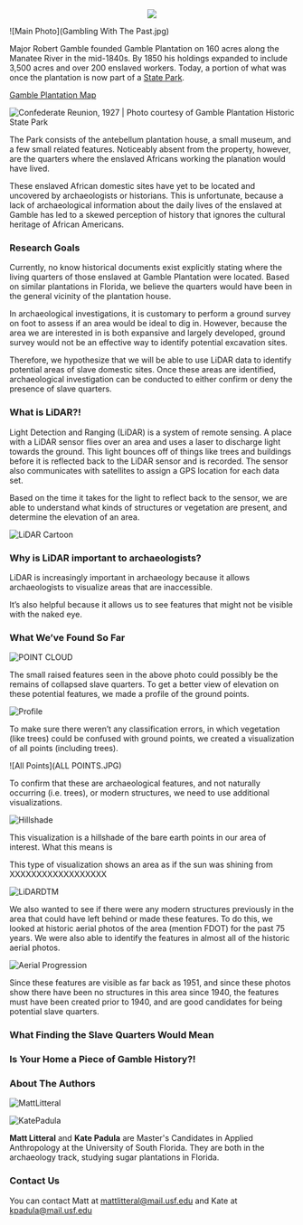 <div style="text-align:center"><img src ="Gambling With The Past.jpg"/></div>

![Main Photo](Gambling With The Past.jpg)

Major Robert Gamble founded Gamble Plantation on 160 acres along the Manatee River in the mid-1840s. By 1850 his holdings expanded to include 3,500 acres and over 200 enslaved workers. Today, a portion of what was once the plantation is now part of a [State Park](https://www.floridastateparks.org/park/Gamble-Plantation). 

[Gamble Plantation Map](Gamble_Plantation/Map.HTML)

![Confederate Reunion, 1927 | Photo courtesy of Gamble Plantation Historic State Park](Confederate.jpg)

The Park consists of the antebellum plantation house, a small museum, and a few small related features. Noticeably absent from the property, however, are the quarters where the enslaved Africans working the planation would have lived. 

These enslaved African domestic sites have yet to be located and uncovered by archaeologists or historians. This is unfortunate, because a lack of archaeological information about the daily lives of the enslaved at Gamble has led to a skewed perception of history that ignores the cultural heritage of African Americans.


### Research Goals

Currently, no know historical documents exist explicitly stating where the living quarters of those enslaved at Gamble Plantation were located. Based on similar plantations in Florida, we believe the quarters would have been in the general vicinity of the plantation house. 

In archaeological investigations, it is customary to perform a ground survey on foot to assess if an area would be ideal to dig in. However, because the area we are interested in is both expansive and largely developed, ground survey would not be an effective way to identify potential excavation sites. 

Therefore, we hypothesize that we will be able to use LiDAR data to identify potential areas of slave domestic sites. Once these areas are identified, archaeological investigation can be conducted to either confirm or deny the presence of slave quarters. 


### What is LiDAR?!

Light Detection and Ranging (LiDAR) is a system of remote sensing. A place with a LiDAR sensor flies over an area and uses a laser to discharge light towards the ground. This light bounces off of things like trees and buildings before it is reflected back to the LiDAR sensor and is recorded. The sensor also communicates with satellites to assign a GPS location for each data set.

Based on the time it takes for the light to reflect back to the sensor, we are able to understand what kinds of structures or vegetation are present, and determine the elevation of an area.

![LiDAR Cartoon](LiDARCartoon.png)


### Why is LiDAR important to archaeologists?

LiDAR is increasingly important in archaeology because it allows archaeologists to visualize areas that are inaccessible. 

It’s also helpful because it allows us to see features that might not be visible with the naked eye.


### What We’ve Found So Far

![POINT CLOUD](https://drive.google.com/drive/folders/0B5CxSWQVWsVObElyUmVWblZHOGc?usp=sharing)

The small raised features seen in the above photo could possibly be the remains of collapsed slave quarters. To get a better view of elevation on these potential features, we made a profile of the ground points.

![Profile](Profile.png)

To make sure there weren’t any classification errors, in which vegetation (like trees) could be confused with ground points, we created a visualization of all points (including trees).

![All Points](ALL POINTS.JPG)

To confirm that these are archaeological features, and not naturally occurring (i.e. trees), or modern structures, we need to use additional visualizations.

![Hillshade](Hillshade.png)

This visualization is a hillshade of the bare earth points in our area of interest. What this means is 

This type of visualization shows an area as if the sun was shining from  XXXXXXXXXXXXXXXXXX

![LiDARDTM](LiDARDTM.jpg)

We also wanted to see if there were any modern structures previously in the area that could have left behind or made these features. To do this, we looked at historic aerial photos of the area (mention FDOT) for the past 75 years. We were also able to identify the features in almost all of the historic aerial photos.

![Aerial Progression](Aerials.png)

Since these features are visible as far back as 1951, and since these photos show there have been no structures in this area since 1940, the features must have been created prior to 1940, and are good candidates for being potential slave quarters.  
 
### What Finding the Slave Quarters Would Mean

### Is Your Home a Piece of Gamble History?! 


### About The Authors

![MattLitteral](MattLitteral.jpg)

![KatePadula](KatePadula.png)

**Matt Litteral** and **Kate Padula** are Master's Candidates in Applied Anthropology at the University of South Florida. They are both in the archaeology track, studying sugar plantations in Florida.

### Contact Us

You can contact Matt at mattlitteral@mail.usf.edu and Kate at kpadula@mail.usf.edu
